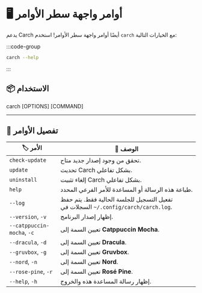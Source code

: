 # 🖥️ أوامر واجهة سطر الأوامر  

يدعم Carch أيضًا أوامر واجهة سطر الأوامر! استخدم `carch` مع الخيارات التالية:  

:::code-group

```sh [⚙️ CLI]
carch --help
```

:::

## 📦 الاستخدام

carch [OPTIONS] [COMMAND]

---

## 🔧 تفصيل الأوامر

| 🏷️ الأمر                   | 📄 الوصف                                                                                   |
|----------------------------|---------------------------------------------------------------------------------------------------|
| `check-update`             | تحقق من وجود إصدار جديد متاح.                                                              |
| `update`                   | تحديث Carch بشكل تفاعلي.                                                                       |
| `uninstall`                | إلغاء تثبيت Carch بشكل تفاعلي.                                                                    |
| `help`                     | طباعة هذه الرسالة أو المساعدة للأمر الفرعي المحدد.                                           |
| `--log`                    | تفعيل التسجيل للجلسة الحالية فقط. يتم حفظ السجلات في `~/.config/carch/carch.log`.       |
| `--version`, `-v`          | إظهار إصدار البرنامج.                                                                         |
| `--catppuccin-mocha`, `-c` | تعيين السمة إلى **Catppuccin Mocha**.                                                            |
| `--dracula`, `-d`          | تعيين السمة إلى **Dracula**.                                                                     |
| `--gruvbox`, `-g`          | تعيين السمة إلى **Gruvbox**.                                                                     |
| `--nord`, `-n`             | تعيين السمة إلى **Nord**.                                                                        |
| `--rose-pine`, `-r`        | تعيين السمة إلى **Rosé Pine**.                                                                   |
| `--help`, `-h`             | إظهار رسالة المساعدة هذه والخروج.                                                                  |
